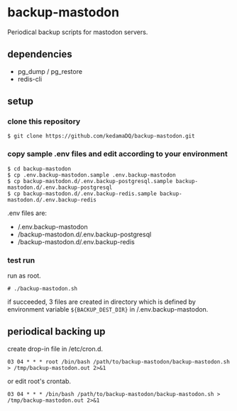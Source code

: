 # backup-mastodon
Periodical backup scripts for mastodon servers.

## dependencies

- pg_dump / pg_restore
- redis-cli

## setup

### clone this repository

```
$ git clone https://github.com/kedamaDQ/backup-mastodon.git
```

### copy sample .env files and edit according to your environment

```
$ cd backup-mastodon
$ cp .env.backup-mastodon.sample .env.backup-mastodon
$ cp backup-mastodon.d/.env.backup-postgresql.sample backup-mastodon.d/.env.backup-postgresql
$ cp backup-mastodon.d/.env.backup-redis.sample backup-mastodon.d/.env.backup-redis
```

.env files are:

- /.env.backup-mastodon
- /backup-mastodon.d/.env.backup-postgresql
- /backup-mastodon.d/.env.backup-redis

### test run

run as root.

```
# ./backup-mastodon.sh
```

if succeeded, 3 files are created in directory which is defined by environment variable `${BACKUP_DEST_DIR}` in /.env.backup-mastodon.

## periodical backing up

create drop-in file in /etc/cron.d.

```
03 04 * * * root /bin/bash /path/to/backup-mastodon/backup-mastodon.sh > /tmp/backup-mastodon.out 2>&1
```

or edit root's crontab.

```
03 04 * * * /bin/bash /path/to/backup-mastodon/backup-mastodon.sh > /tmp/backup-mastodon.out 2>&1
```
